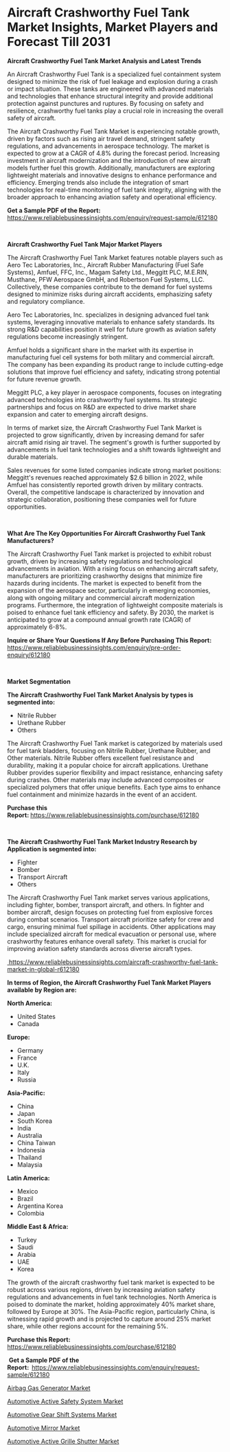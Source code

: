 <p><h1>Aircraft Crashworthy Fuel Tank Market Insights, Market Players and Forecast Till 2031</h1></p><p><strong>Aircraft Crashworthy Fuel Tank Market Analysis and Latest Trends</strong></p>
<p><p>An Aircraft Crashworthy Fuel Tank is a specialized fuel containment system designed to minimize the risk of fuel leakage and explosion during a crash or impact situation. These tanks are engineered with advanced materials and technologies that enhance structural integrity and provide additional protection against punctures and ruptures. By focusing on safety and resilience, crashworthy fuel tanks play a crucial role in increasing the overall safety of aircraft.</p><p>The Aircraft Crashworthy Fuel Tank Market is experiencing notable growth, driven by factors such as rising air travel demand, stringent safety regulations, and advancements in aerospace technology. The market is expected to grow at a CAGR of 4.8% during the forecast period. Increasing investment in aircraft modernization and the introduction of new aircraft models further fuel this growth. Additionally, manufacturers are exploring lightweight materials and innovative designs to enhance performance and efficiency. Emerging trends also include the integration of smart technologies for real-time monitoring of fuel tank integrity, aligning with the broader approach to enhancing aviation safety and operational efficiency. </p></p>
<p><strong>Get a Sample PDF of the Report:&nbsp;</strong> <a href="https://www.reliablebusinessinsights.com/enquiry/request-sample/612180?utm_campaign=1873&utm_medium=2&utm_source=Github&utm_content=ia&utm_term=10122024&utm_id=aircraft-crashworthy-fuel-tank">https://www.reliablebusinessinsights.com/enquiry/request-sample/612180</a></p>
<p>&nbsp;</p>
<p><strong>Aircraft Crashworthy Fuel Tank Major Market Players</strong></p>
<p><p>The Aircraft Crashworthy Fuel Tank Market features notable players such as Aero Tec Laboratories, Inc., Aircraft Rubber Manufacturing (Fuel Safe Systems), Amfuel, FFC, Inc., Magam Safety Ltd., Meggitt PLC, M.E.RIN, Musthane, PFW Aerospace GmbH, and Robertson Fuel Systems, LLC. Collectively, these companies contribute to the demand for fuel systems designed to minimize risks during aircraft accidents, emphasizing safety and regulatory compliance.</p><p>Aero Tec Laboratories, Inc. specializes in designing advanced fuel tank systems, leveraging innovative materials to enhance safety standards. Its strong R&D capabilities position it well for future growth as aviation safety regulations become increasingly stringent.</p><p>Amfuel holds a significant share in the market with its expertise in manufacturing fuel cell systems for both military and commercial aircraft. The company has been expanding its product range to include cutting-edge solutions that improve fuel efficiency and safety, indicating strong potential for future revenue growth.</p><p>Meggitt PLC, a key player in aerospace components, focuses on integrating advanced technologies into crashworthy fuel systems. Its strategic partnerships and focus on R&D are expected to drive market share expansion and cater to emerging aircraft designs.</p><p>In terms of market size, the Aircraft Crashworthy Fuel Tank Market is projected to grow significantly, driven by increasing demand for safer aircraft amid rising air travel. The segment's growth is further supported by advancements in fuel tank technologies and a shift towards lightweight and durable materials.</p><p>Sales revenues for some listed companies indicate strong market positions: Meggitt's revenues reached approximately $2.6 billion in 2022, while Amfuel has consistently reported growth driven by military contracts. Overall, the competitive landscape is characterized by innovation and strategic collaboration, positioning these companies well for future opportunities.</p></p>
<p>&nbsp;</p>
<p><strong>What Are The Key Opportunities For Aircraft Crashworthy Fuel Tank Manufacturers?</strong></p>
<p><p>The Aircraft Crashworthy Fuel Tank market is projected to exhibit robust growth, driven by increasing safety regulations and technological advancements in aviation. With a rising focus on enhancing aircraft safety, manufacturers are prioritizing crashworthy designs that minimize fire hazards during incidents. The market is expected to benefit from the expansion of the aerospace sector, particularly in emerging economies, along with ongoing military and commercial aircraft modernization programs. Furthermore, the integration of lightweight composite materials is poised to enhance fuel tank efficiency and safety. By 2030, the market is anticipated to grow at a compound annual growth rate (CAGR) of approximately 6-8%.</p></p>
<p><strong>Inquire or Share Your Questions If Any Before Purchasing This Report:</strong> <a href="https://www.reliablebusinessinsights.com/enquiry/pre-order-enquiry/612180?utm_campaign=1873&utm_medium=2&utm_source=Github&utm_content=ia&utm_term=10122024&utm_id=aircraft-crashworthy-fuel-tank">https://www.reliablebusinessinsights.com/enquiry/pre-order-enquiry/612180</a></p>
<p>&nbsp;</p>
<p><strong>Market Segmentation</strong></p>
<p><strong>The Aircraft Crashworthy Fuel Tank Market Analysis by types is segmented into:</strong></p>
<p><ul><li>Nitrile Rubber</li><li>Urethane Rubber</li><li>Others</li></ul></p>
<p><p>The Aircraft Crashworthy Fuel Tank market is categorized by materials used for fuel tank bladders, focusing on Nitrile Rubber, Urethane Rubber, and Other materials. Nitrile Rubber offers excellent fuel resistance and durability, making it a popular choice for aircraft applications. Urethane Rubber provides superior flexibility and impact resistance, enhancing safety during crashes. Other materials may include advanced composites or specialized polymers that offer unique benefits. Each type aims to enhance fuel containment and minimize hazards in the event of an accident.</p></p>
<p><strong>Purchase this Report:&nbsp;</strong><a href="https://www.reliablebusinessinsights.com/purchase/612180?utm_campaign=1873&utm_medium=2&utm_source=Github&utm_content=ia&utm_term=10122024&utm_id=aircraft-crashworthy-fuel-tank">https://www.reliablebusinessinsights.com/purchase/612180</a></p>
<p>&nbsp;</p>
<p><strong>The Aircraft Crashworthy Fuel Tank Market Industry Research by Application is segmented into:</strong></p>
<p><ul><li>Fighter</li><li>Bomber</li><li>Transport Aircraft</li><li>Others</li></ul></p>
<p><p>The Aircraft Crashworthy Fuel Tank market serves various applications, including fighter, bomber, transport aircraft, and others. In fighter and bomber aircraft, design focuses on protecting fuel from explosive forces during combat scenarios. Transport aircraft prioritize safety for crew and cargo, ensuring minimal fuel spillage in accidents. Other applications may include specialized aircraft for medical evacuation or personal use, where crashworthy features enhance overall safety. This market is crucial for improving aviation safety standards across diverse aircraft types.</p></p>
<p><a href="https://www.reliablebusinessinsights.com/aircraft-crashworthy-fuel-tank-market-in-global-r612180?utm_campaign=1873&utm_medium=2&utm_source=Github&utm_content=ia&utm_term=10122024&utm_id=aircraft-crashworthy-fuel-tank">&nbsp;https://www.reliablebusinessinsights.com/aircraft-crashworthy-fuel-tank-market-in-global-r612180</a></p>
<p><strong>In terms of Region, the Aircraft Crashworthy Fuel Tank Market Players available by Region are:</strong></p>
<p>
    <p> <strong> North America: </strong>
        <ul>
            <li>United States</li>
            <li>Canada</li>
        </ul>
        </p> 
    <p> <strong> Europe: </strong>
        <ul>
            <li>Germany</li>
            <li>France</li>
            <li>U.K.</li>
            <li>Italy</li>
            <li>Russia</li>
        </ul>
        </p> 
    <p> <strong> Asia-Pacific: </strong>
        <ul>
            <li>China</li>
            <li>Japan</li>
            <li>South Korea</li>
            <li>India</li>
            <li>Australia</li>
            <li>China Taiwan</li>
            <li>Indonesia</li>
            <li>Thailand</li>
            <li>Malaysia</li>
        </ul>
        </p> 
    <p> <strong> Latin America: </strong>
        <ul>
            <li>Mexico</li>
            <li>Brazil</li>
            <li>Argentina Korea</li>
            <li>Colombia</li>
        </ul>
        </p> 
    <p> <strong> Middle East & Africa: </strong>
        <ul>
            <li>Turkey</li>
            <li>Saudi</li>
            <li>Arabia</li>
            <li>UAE</li>
            <li>Korea</li>
        </ul>
    </p>
    </p>
<p><p>The growth of the aircraft crashworthy fuel tank market is expected to be robust across various regions, driven by increasing aviation safety regulations and advancements in fuel tank technologies. North America is poised to dominate the market, holding approximately 40% market share, followed by Europe at 30%. The Asia-Pacific region, particularly China, is witnessing rapid growth and is projected to capture around 25% market share, while other regions account for the remaining 5%.</p></p>
<p><strong>Purchase this Report: </strong><a href="https://www.reliablebusinessinsights.com/purchase/612180?utm_campaign=1873&utm_medium=2&utm_source=Github&utm_content=ia&utm_term=10122024&utm_id=aircraft-crashworthy-fuel-tank">https://www.reliablebusinessinsights.com/purchase/612180</a></p>
<p>&nbsp;<strong>Get a Sample PDF of the Report:&nbsp;&nbsp;</strong><a href="https://www.reliablebusinessinsights.com/enquiry/request-sample/612180?utm_campaign=1873&utm_medium=2&utm_source=Github&utm_content=ia&utm_term=10122024&utm_id=aircraft-crashworthy-fuel-tank">https://www.reliablebusinessinsights.com/enquiry/request-sample/612180</a></p>
<p><strong></strong></p>
<p><p><a href="https://www.linkedin.com/pulse/airbag-gas-generator-market-predictions-taking-consideration-opwse?utm_campaign=1873&utm_medium=2&utm_source=Github&utm_content=ia&utm_term=10122024&utm_id=aircraft-crashworthy-fuel-tank">Airbag Gas Generator Market</a></p><p><a href="https://www.linkedin.com/pulse/analyzing-automotive-active-safety-system-market-trends-b8vze?utm_campaign=1873&utm_medium=2&utm_source=Github&utm_content=ia&utm_term=10122024&utm_id=aircraft-crashworthy-fuel-tank">Automotive Active Safety System Market</a></p><p><a href="https://www.linkedin.com/pulse/growth-projections-automotive-gear-shift-systems-market-u0rje?utm_campaign=1873&utm_medium=2&utm_source=Github&utm_content=ia&utm_term=10122024&utm_id=aircraft-crashworthy-fuel-tank">Automotive Gear Shift Systems Market</a></p><p><a href="https://www.linkedin.com/pulse/estimating-automotive-mirror-market-size-future-growth-potential-m7b0e?utm_campaign=1873&utm_medium=2&utm_source=Github&utm_content=ia&utm_term=10122024&utm_id=aircraft-crashworthy-fuel-tank">Automotive Mirror Market</a></p><p><a href="https://www.linkedin.com/pulse/automotive-active-grille-shutter-industry-trends-comprehensive-txgte?utm_campaign=1873&utm_medium=2&utm_source=Github&utm_content=ia&utm_term=10122024&utm_id=aircraft-crashworthy-fuel-tank">Automotive Active Grille Shutter Market</a></p></p>